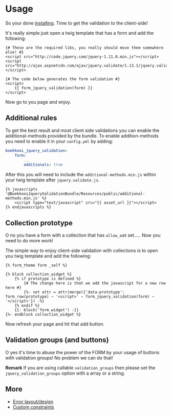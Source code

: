 Usage
============
So your done [installing](install.md). Time to get the validation to the client-side!

It's really simple just open a twig template that has a form and add the following:
```twig
{# These are the required libs, you really should move them somewhere else! #}
<script src="http://code.jquery.com/jquery-1.11.0.min.js"></script>
<script src="http://ajax.aspnetcdn.com/ajax/jquery.validate/1.13.1/jquery.validate.js"></script>

{# The code below generates the form validation #}
<script>
    {{ form_jquery_validation(form) }}
</script>
```
Now go to you page and enjoy.

Additional rules
-------------
To get the best result and most client side validations you can enable the additional-methods provided by the bundle.
To enable addition-methods you need to enable it in your `config.yml` by adding:
```YAML
boekkooi_jquery_validation:
    form:
        ...
        additionals: true
```
After this you will need to include the `additional-methods.min.js` within your twig template after `jquery.validate.js`.
```twig
{% javascripts '@BoekkooiJqueryValidationBundle/Resources/public/additional-methods.min.js' %}
    <script type="text/javascript" src="{{ asset_url }}"></script>
{% endjavascripts %}
```

Collection prototype
-------------
O no you have a form with a collection that has `allow_add` set..... Now you need to do more work!

The simple way to enjoy client-side validation with collections is to open you twig template and add the following:
```twig
{% form_theme form _self %}

{% block collection_widget %}
    {% if prototype is defined %}
        {# The change here is that we add the javascript for a new row here #}
        {%- set attr = attr|merge({'data-prototype': form_row(prototype) ~ '<script>' ~ form_jquery_validation(form) ~ '</script>'}) -%}
    {% endif %}
    {{- block('form_widget') -}}
{%- endblock collection_widget %}
```
Now refresh your page and hit that add button.

Validation groups (and buttons)
-------------
O yes it's time to abuse the power of the FORM by your usage of buttons with validation groups! No problem we can do that!

**Remark** If you are using callable `validation_groups` then please set the `jquery_validation_groups` option with a array or a string.

More
-------------
- [Error layout/design](layout.md)
- [Custom constraints](custom_constraints.md)
